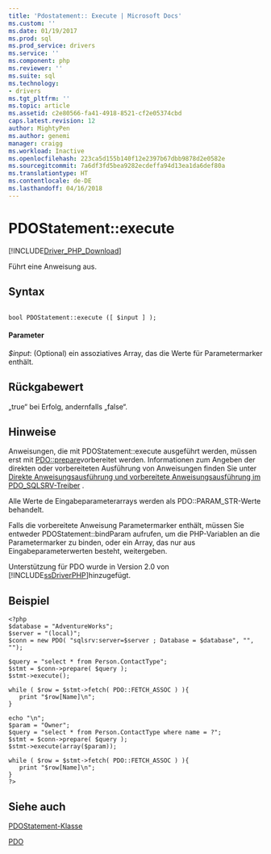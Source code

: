 ```yaml
---
title: 'Pdostatement:: Execute | Microsoft Docs'
ms.custom: ''
ms.date: 01/19/2017
ms.prod: sql
ms.prod_service: drivers
ms.service: ''
ms.component: php
ms.reviewer: ''
ms.suite: sql
ms.technology:
- drivers
ms.tgt_pltfrm: ''
ms.topic: article
ms.assetid: c2e80566-fa41-4918-8521-cf2e05374cbd
caps.latest.revision: 12
author: MightyPen
ms.author: genemi
manager: craigg
ms.workload: Inactive
ms.openlocfilehash: 223ca5d155b140f12e2397b67dbb9878d2e0582e
ms.sourcegitcommit: 7a6df3fd5bea9282ecdeffa94d13ea1da6def80a
ms.translationtype: HT
ms.contentlocale: de-DE
ms.lasthandoff: 04/16/2018
---
```

# <a name="pdostatementexecute"></a>PDOStatement::execute
[!INCLUDE[Driver_PHP_Download](../../includes/driver_php_download.md)]

Führt eine Anweisung aus.  
  
## <a name="syntax"></a>Syntax  
  
```  
  
bool PDOStatement::execute ([ $input ] );  
```  
  
#### <a name="parameters"></a>Parameter  
*$input*: (Optional) ein assoziatives Array, das die Werte für Parametermarker enthält.  
  
## <a name="return-value"></a>Rückgabewert  
„true“ bei Erfolg, andernfalls „false“.  
  
## <a name="remarks"></a>Hinweise  
Anweisungen, die mit PDOStatement::execute ausgeführt werden, müssen erst mit [PDO::prepare](../../connect/php/pdo-prepare.md)vorbereitet werden. Informationen zum Angeben der direkten oder vorbereiteten Ausführung von Anweisungen finden Sie unter [Direkte Anweisungsausführung und vorbereitete Anweisungsausführung im PDO_SQLSRV-Treiber](../../connect/php/direct-statement-execution-prepared-statement-execution-pdo-sqlsrv-driver.md) .  
  
Alle Werte de Eingabeparameterarrays werden als PDO::PARAM_STR-Werte behandelt.  
  
Falls die vorbereitete Anweisung Parametermarker enthält, müssen Sie entweder PDOStatement::bindParam aufrufen, um die PHP-Variablen an die Parametermarker zu binden, oder ein Array, das nur aus Eingabeparameterwerten besteht, weitergeben.  
  
Unterstützung für PDO wurde in Version 2.0 von [!INCLUDE[ssDriverPHP](../../includes/ssdriverphp_md.md)]hinzugefügt.  
  
## <a name="example"></a>Beispiel  
  
```  
<?php  
$database = "AdventureWorks";  
$server = "(local)";  
$conn = new PDO( "sqlsrv:server=$server ; Database = $database", "", "");  
  
$query = "select * from Person.ContactType";  
$stmt = $conn->prepare( $query );  
$stmt->execute();  
  
while ( $row = $stmt->fetch( PDO::FETCH_ASSOC ) ){  
   print "$row[Name]\n";  
}  
  
echo "\n";  
$param = "Owner";  
$query = "select * from Person.ContactType where name = ?";  
$stmt = $conn->prepare( $query );  
$stmt->execute(array($param));  
  
while ( $row = $stmt->fetch( PDO::FETCH_ASSOC ) ){  
   print "$row[Name]\n";  
}  
?>  
```  
  
## <a name="see-also"></a>Siehe auch  
[PDOStatement-Klasse](../../connect/php/pdostatement-class.md)

[PDO](http://php.net/manual/book.pdo.php)  
  
